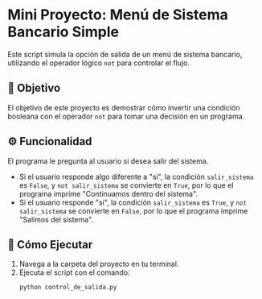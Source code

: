# Mini Proyecto: Menú de Sistema Bancario Simple

Este script simula la opción de salida de un menú de sistema bancario, utilizando el operador lógico `not` para controlar el flujo.

## 🎯 Objetivo

El objetivo de este proyecto es demostrar cómo invertir una condición booleana con el operador `not` para tomar una decisión en un programa.

## ⚙️ Funcionalidad

El programa le pregunta al usuario si desea salir del sistema.
- Si el usuario responde algo diferente a "si", la condición `salir_sistema` es `False`, y `not salir_sistema` se convierte en `True`, por lo que el programa imprime "Continuamos dentro del sistema".
- Si el usuario responde "si", la condición `salir_sistema` es `True`, y `not salir_sistema` se convierte en `False`, por lo que el programa imprime "Salimos del sistema".

## 🚀 Cómo Ejecutar

1. Navega a la carpeta del proyecto en tu terminal.
2. Ejecuta el script con el comando:
   ```bash
   python control_de_salida.py